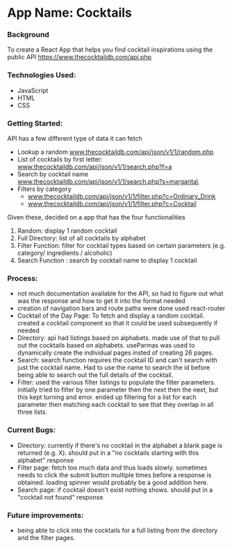 # App Name: Cocktails

### Background
To create a React App that helps you find cocktail inspirations using the public API https://www.thecocktaildb.com/api.php

### Technologies Used:

- JavaScript
- HTML
- CSS

### Getting Started:

API has a few different type of data it can fetch
- Lookup a random www.thecocktaildb.com/api/json/v1/1/random.php
- List of cocktails by first letter: www.thecocktaildb.com/api/json/v1/1/search.php?f=a
- Search by cocktail name www.thecocktaildb.com/api/json/v1/1/search.php?s=margarita\
- Filters by category
  - www.thecocktaildb.com/api/json/v1/1/filter.php?c=Ordinary_Drink
  - www.thecocktaildb.com/api/json/v1/1/filter.php?c=Cocktail

Given these, decided on a app that has the four functionalities
1. Random: display 1 random cocktail
2. Full Directory: list of all cocktails by alphabet
3. Filter Function: filter for cocktail types based on certain parameters (e.g. category/ ingredients / alcoholic)
4. Search Function : search by cocktail name to display 1 cocktail

### Process:
- not much documentation available for the API, so had to figure out what was the response and how to get it into the format needed
- creation of navigation bars and route paths were done used react-router
- Cocktail of the Day Page: To fetch and display a random cocktail. created a cocktail component so that it could be used subsequently if needed
- Directory: api had listings based on alphabets. made use of that to pull out the cocktails based on alphabets. useParmas was used to dynamically create the individual pages insted of creating 26 pages.
- Search: search function requires the cocktail ID and can't search with just the cocktail name. Had to use the name to search the id before being able to search out the full details of the cocktail. 
- Filter: used the various filter listings to populate the filter parameters. initially tried to filter by one parameter then the next then the next, but this kept turning and error. ended up filtering for a list for each parameter then matching each cocktail to see that they overlap in all three lists.

### Current Bugs:
- Directory: currently if there's no cocktail in the alphabet a blank page is returned (e.g. X). should put in a "no cocktails starting with this alphabet" response
- Filter page: fetch too much data and thus loads slowly. sometimes needs to click the submit button multiple times before a response is obtained. loading spinner would probably be a good addition here.
- Search page: if cocktail doesn't exist nothing shows. should put in a "cocktail not found" response

### Future improvements:
- being able to click into the cocktails for a full listing from the directory and the filter pages.
